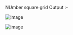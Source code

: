 NUmber square grid 
Output :- 

![image](https://user-images.githubusercontent.com/121419206/213869977-49555a7b-4a46-42ad-8909-55a409f344ec.png)


![image](https://user-images.githubusercontent.com/121419206/213869994-fe0767e9-86f3-4f1d-aaba-1ec16cd2269a.png)
